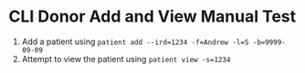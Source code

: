 # CLI Donor Add and View Manual Test

1. Add a patient using `patient add --ird=1234 -f=Andrew -l=S -b=9999-09-09`
2. Attempt to view the patient using `patient view -s=1234`